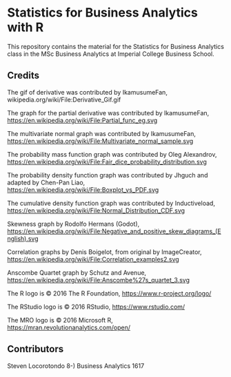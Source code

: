 # Statistics for Business Analytics with R


This repository contains the material for the Statistics for Business Analytics class in the MSc Business Analytics at Imperial College Business School.

## Credits


The gif of derivative was contributed by IkamusumeFan, wikipedia.org/wiki/File:Derivative_Gif.gif

The graph for the partial derivative was contributed by IkamusumeFan,
https://en.wikipedia.org/wiki/File:Partial_func_eg.svg

The multivariate normal graph was contributed by IkamusumeFan, 
https://en.wikipedia.org/wiki/File:Multivariate_normal_sample.svg

The probability mass function graph was contributed by Oleg Alexandrov,
https://en.wikipedia.org/wiki/File:Fair_dice_probability_distribution.svg

The probability density function graph was contributed by Jhguch and adapted by Chen-Pan Liao,
https://en.wikipedia.org/wiki/File:Boxplot_vs_PDF.svg

The cumulative density function graph was contributed by Inductiveload, 
https://en.wikipedia.org/wiki/File:Normal_Distribution_CDF.svg

Skewness graph by Rodolfo Hermans (Godot),
https://en.wikipedia.org/wiki/File:Negative_and_positive_skew_diagrams_(English).svg

Correlation graphs by Denis Boigelot, from original by ImageCreator,
https://en.wikipedia.org/wiki/File:Correlation_examples2.svg

Anscombe Quartet graph by Schutz and Avenue, https://en.wikipedia.org/wiki/File:Anscombe%27s_quartet_3.svg

The R logo is © 2016 The R Foundation, https://www.r-project.org/logo/

The RStudio logo is © 2016 RStudio, https://www.rstudio.com/

The MRO logo is © 2016 Microsoft R, https://mran.revolutionanalytics.com/open/

## Contributors

Steven Locorotondo 8-) Business Analytics 1617